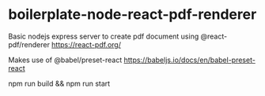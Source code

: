 # boilerplate-node-react-pdf-renderer

Basic nodejs express server to create pdf document using @react-pdf/renderer 
https://react-pdf.org/

Makes use of @babel/preset-react 
https://babeljs.io/docs/en/babel-preset-react

npm run build && npm run start
